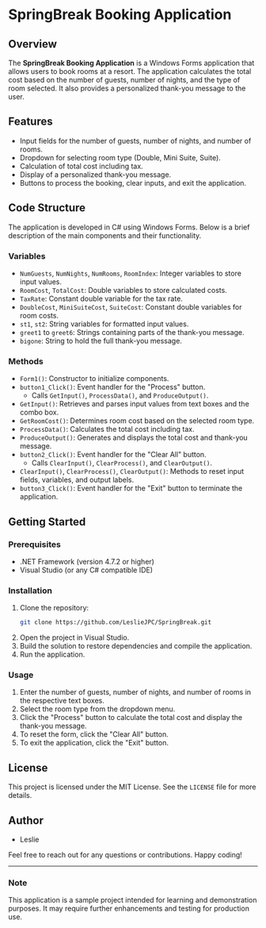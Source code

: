 # SpringBreak Booking Application

## Overview
The **SpringBreak Booking Application** is a Windows Forms application that allows users to book rooms at a resort. The application calculates the total cost based on the number of guests, number of nights, and the type of room selected. It also provides a personalized thank-you message to the user.

## Features
- Input fields for the number of guests, number of nights, and number of rooms.
- Dropdown for selecting room type (Double, Mini Suite, Suite).
- Calculation of total cost including tax.
- Display of a personalized thank-you message.
- Buttons to process the booking, clear inputs, and exit the application.

## Code Structure
The application is developed in C# using Windows Forms. Below is a brief description of the main components and their functionality.

### Variables
- `NumGuests`, `NumNights`, `NumRooms`, `RoomIndex`: Integer variables to store input values.
- `RoomCost`, `TotalCost`: Double variables to store calculated costs.
- `TaxRate`: Constant double variable for the tax rate.
- `DoubleCost`, `MiniSuiteCost`, `SuiteCost`: Constant double variables for room costs.
- `st1`, `st2`: String variables for formatted input values.
- `greet1` to `greet6`: Strings containing parts of the thank-you message.
- `bigone`: String to hold the full thank-you message.

### Methods
- `Form1()`: Constructor to initialize components.
- `button1_Click()`: Event handler for the "Process" button.
  - Calls `GetInput()`, `ProcessData()`, and `ProduceOutput()`.
- `GetInput()`: Retrieves and parses input values from text boxes and the combo box.
- `GetRoomCost()`: Determines room cost based on the selected room type.
- `ProcessData()`: Calculates the total cost including tax.
- `ProduceOutput()`: Generates and displays the total cost and thank-you message.
- `button2_Click()`: Event handler for the "Clear All" button.
  - Calls `ClearInput()`, `ClearProcess()`, and `ClearOutput()`.
- `ClearInput()`, `ClearProcess()`, `ClearOutput()`: Methods to reset input fields, variables, and output labels.
- `button3_Click()`: Event handler for the "Exit" button to terminate the application.

## Getting Started

### Prerequisites
- .NET Framework (version 4.7.2 or higher)
- Visual Studio (or any C# compatible IDE)

### Installation
1. Clone the repository:
    ```sh
    git clone https://github.com/LeslieJPC/SpringBreak.git
    ```
2. Open the project in Visual Studio.
3. Build the solution to restore dependencies and compile the application.
4. Run the application.

### Usage
1. Enter the number of guests, number of nights, and number of rooms in the respective text boxes.
2. Select the room type from the dropdown menu.
3. Click the "Process" button to calculate the total cost and display the thank-you message.
4. To reset the form, click the "Clear All" button.
5. To exit the application, click the "Exit" button.

## License
This project is licensed under the MIT License. See the `LICENSE` file for more details.

## Author
- Leslie

Feel free to reach out for any questions or contributions. Happy coding!

---

### Note
This application is a sample project intended for learning and demonstration purposes. It may require further enhancements and testing for production use.
